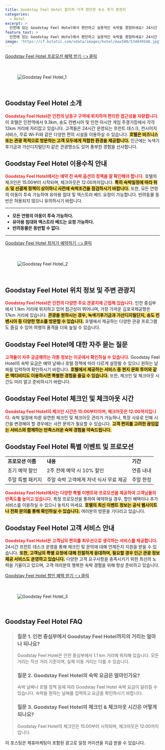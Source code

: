 ```yaml
---
title: Goodstay Feel Hotel 합리적 가격 편안한 숙소 후기 총정리
categories:
  - Hotel
excerpt: >
  인천에 있는 Goodstay Feel Hotel에서 편안하고 실용적인 숙박을 경험하세요! 24시간 서비스와 다양한 관광 명소와의 근접성으로 여행의 피로를 잊게 해줄 장소입니다. 예약 조건을 확인하고 특별한 혜택을 놓치지 마세요!
feature_text: >
  인천에 있는 Goodstay Feel Hotel에서 편안하고 실용적인 숙박을 경험하세요! 24시간 서비스와 다양한 관광 명소와의 근접성으로 여행의 피로를 잊게 해줄 장소입니다. 예약 조건을 확인하고 특별한 혜택을 놓치지 마세요!
image: 'https://cf.bstatic.com/xdata/images/hotel/max500/534049548.jpg?k=97d287ba1e1efb954dc0ffea45d2ba4ac59844bdae9b687bf5462896149c062f&o=&hp=1'
---
```


<p><a class="modoo-button" href="https://tinyurl.com/2cpzv3lm" rel="nofollow noopener">Goodstay Feel Hotel 프로모션 혜택 받기 👈 클릭</a></p><br/>
<figure class="image"><img alt="Goodstay Feel Hotel_1" src="https://cf.bstatic.com/xdata/images/hotel/max1024x768/534049545.jpg?k=25bbbef6eae162589f63cb39baf5a0da97e6776b79f48ac224feaf0199745f0d&amp;o=&amp;hp=1"/></figure><br/>
<h2 id="Goodstay_Feel_Hotel_소개">Goodstay Feel Hotel 소개</h2>
<p><b><span style="color: #ee2323;">Goodstay Feel Hotel은 인천의 남동구 구역에 위치하여 편리한 접근성을 자랑합니다.</span></b> 이 호텔은 인천역에서 9.3km, 송도 컨벤시아 및 인천 아시안 게임 주경기장에서 각각 12km 거리에 자리잡고 있습니다. 고객들은 24시간 운영되는 프런트 데스크, 컨시어지 서비스, 무료 Wi-Fi와 같은 다양한 편의 시설을 이용하실 수 있습니다. <b><span style="background-color: #ffe066;">호텔은 비즈니스 또는 관광 목적으로 방문하는 고객 모두에게 적합한 환경을 제공합니다.</span></b> 인근에는 녹색기후기금과 가산디지털단지 같은 관광명소도 있어 풍부한 경험을 선사합니다.</p>
<h2 id="이용_수칙_안내">Goodstay Feel Hotel 이용수칙 안내</h2>
<p><b><span style="color: #ee2323;">Goodstay Feel Hotel에서는 예약 전 숙박 옵션의 정책을 잘 확인해야 합니다.</span></b> 호텔의 체크인은 15:00부터 시작되며, 체크아웃은 12:00까지입니다. <b><span style="background-color: #ffe066;">특히 숙박일정에 따라 취소 및 선결제 정책이 상이하니 사전에 숙박조건을 점검하시기 바랍니다.</span></b> 또한, 모든 연령의 아동이 투숙 가능하며 유아용 침대 및 엑스트라 베드 요청이 가능합니다. 반려동물 동반은 허용되지 않으니 유의하시기 바랍니다.</p>
<hr/>
<ul>
<li><b>모든 연령의 아동이 투숙 가능하다.</b></li>
<li><b>유아용 침대와 엑스트라 베드는 요청 가능하다.</b></li>
<li><b>반려동물은 동반할 수 없다.</b></li>
</ul>
<hr/>
<p><a class="modoo-button" href="https://tinyurl.com/2cpzv3lm" rel="nofollow noopener">Goodstay Feel Hotel 최저가 예약하기 👈 클릭</a></p><br/>
<figure class="image"><img alt="Goodstay Feel Hotel_2" src="https://cf.bstatic.com/xdata/images/hotel/max500/534049548.jpg?k=97d287ba1e1efb954dc0ffea45d2ba4ac59844bdae9b687bf5462896149c062f&amp;o=&amp;hp=1"/></figure><br/>
<h2 id="위치_정보">Goodstay Feel Hotel 위치 정보 및 주변 관광지</h2>
<p><b><span style="color: #ee2323;">Goodstay Feel Hotel은 인천의 다양한 주요 관광지에 근접해 있습니다.</span></b> 인천 중심부에서 1.1km 거리에 위치하고 있어 접근성이 뛰어나며, 가장 가까운 김포국제공항은 17km 거리에 있습니다. <b><span style="background-color: #ffe066;">관광을 원하시는 경우, 녹색기후기금과 가산디지털단지, 송도 컨벤시아 등 다양한 명소를 방문할 수 있습니다.</span></b> 호텔에서 제공하는 다양한 관광 프로그램도 즐길 수 있어 여행의 품격을 더욱 높일 수 있습니다.</p>
<h2 id="자주_묻는_질문">Goodstay Feel Hotel에 대한 자주 묻는 질문</h2>
<p><b><span style="color: #ee2323;">고객들이 자주 궁금해하는 각종 정보는 이곳에서 확인하실 수 있습니다.</span></b> Goodstay Feel Hotel의 숙박 요금은 예약 날짜나 호텔 정책에 따라 다르게 설정될 수 있으니 원하는 날짜를 입력하여 확인하시기 바랍니다. <b><span style="background-color: #ffe066;">호텔에서 제공하는 서비스 중 현지 문화 투어와 같은 액티비티도 이용하시면 특별한 경험을 즐길 수 있습니다.</span></b> 또한, 체크인 및 체크아웃 시간도 미리 알고 준비하시기 바랍니다.</p>
<h2 id="체크인_및_체크아웃">Goodstay Feel Hotel 체크인 및 체크아웃 시간</h2>
<p><b><span style="color: #ee2323;">Goodstay Feel Hotel의 체크인 시간은 15:00부터이며, 체크아웃은 12:00까지입니다.</span></b> 숙박 일정에 따른 유연한 체크인 및 체크아웃 관리가 가능하나, 특정 사유로 인해 시간을 변경해야 할 경우에는 사전 문의가 필요할 수 있습니다. <b><span style="background-color: #ffe066;">고객 편의를 고려한 끊임없는 서비스와 함께하는 만족스러운 숙박 경험을 약속드립니다.</span></b></p>
<h2 id="특별_이벤트_및_프로모션">Goodstay Feel Hotel 특별 이벤트 및 프로모션</h2>
<table>
<tr>
<td><b>프로모션 이름</b></td>
<td><b>내용</b></td>
<td><b>기간</b></td>
</tr>
<tr>
<td>조기 예약 할인</td>
<td>2주 전에 예약 시 10% 할인</td>
<td>연중 내내</td>
</tr>
<tr>
<td>주말 특별 패키지</td>
<td>주말 숙박 고객에게 저녁 식사 무료 제공</td>
<td>주말 한정</td>
</tr>
</table>
<p><b><span style="color: #ee2323;">Goodstay Feel Hotel에서는 다양한 특별 이벤트와 프로모션을 제공하여 고객님들의 만족도를 높이고 있습니다.</span></b> 특정 프로모션을 통하여 예약하실 경우, 할인 혜택이나 추가 서비스를 이용하실 수 있으니 놓치지 마세요. <b><span style="background-color: #ffe066;">호텔의 최신 이벤트 정보는 공식 웹사이트나 전화 문의를 통해 확인하실 수 있습니다.</span></b> 여러분의 방문을 기다리고 있습니다.</p>
<h2 id="고객_서비스_안내">Goodstay Feel Hotel 고객 서비스 안내</h2>
<p><b><span style="color: #ee2323;">Goodstay Feel Hotel은 고객님의 편의를 최우선으로 생각하는 서비스를 제공합니다.</span></b> 24시간 프런트 데스크 운영을 통해 체크인 및 문의에 대해 언제든지 지원을 받을 수 있습니다. <b><span style="background-color: #ffe066;">또한, 고객님의 특별 요청에 대해 친절하게 응대하며, 필요할 경우 인근 관광 정보 제공 서비스도 운영하고 있습니다.</span></b> 다양한 고객 요구사항을 충족시키기 위한 최선의 노력을 기울이고 있으며, 고객 여러분의 행복한 숙박 경험을 위해 항상 준비하고 있습니다.</p>
<p><a class="modoo-button" href="https://tinyurl.com/2cpzv3lm" rel="nofollow noopener">Goodstay Feel Hotel 할인 혜택 받기 👈 클릭</a></p><br>

<figure class="image"><img src="https://cf.bstatic.com/xdata/images/hotel/max500/534049559.jpg?k=8bf188a865cd5d6f360eaaf7fb609a7f6e1257e149f3cc2d45714302af53a441&o=&hp=1" alt="Goodstay Feel Hotel_3"></figure><br>
<h2 id="Goodstay Feel Hotel_FAQ">Goodstay Feel Hotel FAQ</h2>
<div itemscope="" itemtype="https://schema.org/FAQPage"> <blockquote> <div itemscope="" itemprop="mainEntity" itemtype="https://schema.org/Question"> <h3 id="질문_1" itemprop="name">질문 1. 인천 중심부에서 Goodstay Feel Hotel까지의 거리는 얼마나 되나요?</h3> <div itemscope="" itemprop="acceptedAnswer" itemtype="https://schema.org/Answer"> <span itemprop="text"> <p>Goodstay Feel Hotel은 인천 중심부에서 1.1 km 거리에 위치해 있습니다. 모든 거리는 직선 거리 기준이며, 실제 이동 거리는 다를 수 있습니다.</p> </span> </div> </div> <div itemscope="" itemprop="mainEntity" itemtype="https://schema.org/Question"> <h3 id="질문_2" itemprop="name">질문 2. Goodstay Feel Hotel의 숙박 요금은 얼마인가요?</h3> <div itemscope="" itemprop="acceptedAnswer" itemtype="https://schema.org/Answer"> <span itemprop="text"> <p>숙박 날짜나 호텔 정책 등에 따라 Goodstay Feel Hotel 숙박 요금이 달라질 수 있습니다. 숙박을 원하는 날짜를 입력하고 요금을 확인하시기 바랍니다.</p> </span> </div> </div> <div itemscope="" itemprop="mainEntity" itemtype="https://schema.org/Question"> <h3 id="질문_3" itemprop="name">질문 3. Goodstay Feel Hotel의 체크인 & 체크아웃 시간은 어떻게 되나요?</h3> <div itemscope="" itemprop="acceptedAnswer" itemtype="https://schema.org/Answer"> <span itemprop="text"> <p>Goodstay Feel Hotel의 체크인은 15:00부터 시작되며, 체크아웃은 12:00까지입니다.</p> </span> </div> </div> </blockquote> </div><p>이 포스팅은 제휴마케팅이 포함된 광고로 일정 커미션을 지급 받을 수 있습니다.</p>

